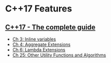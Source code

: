 # C++17 Features

## [C++17 - The complete guide](http://www.cppstd17.com/index.html)

- [Ch 3: Inline variables](ch3.inline_variables.md)
- [Ch 4: Aggregate Extensions](ch4.aggregate_extensions.md)
- [Ch 6: Lambda Extensions](ch6.lambda_extention.md)
- [Ch 25: Other Utility Functions and Algorithms](ch25.other_utility_n_algos.md)